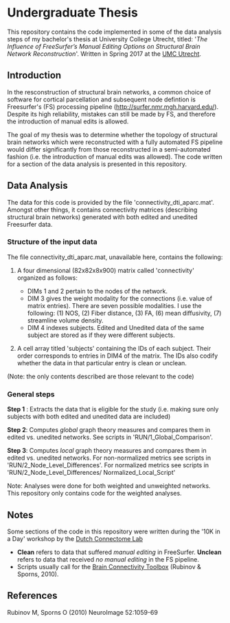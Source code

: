 # Undergraduate Thesis

This repository contains the code implemented in some of the data analysis steps of my bachelor's thesis at University College Utrecht, titled: '*The Influence of FreeSurfer’s Manual Editing Options on Structural Brain Network Reconstruction*'. 
Written in Spring 2017 at the [UMC Utrecht](http://www.umcutrecht.nl/nl/).

## Introduction
In the resconstruction of structural brain networks, a common choice of software for cortical parcellation and subsequent node defintion is Freesurfer's (FS) processing pipeline (http://surfer.nmr.mgh.harvard.edu/). Despite its high reliability, mistakes can still be made by FS, and therefore the introduction of manual edits is allowed. 

The goal of my thesis was to determine whether the topology of structural brain networks which were reconstructed with a fully automated FS pipeline would differ significantly from those reconstructed in a semi-automated fashion (i.e. the introduction of manual edits was allowed). The code written for a section of the data analysis is presented in this repository.


## Data Analysis
The data for this code is provided by the file 'connectivity_dti_aparc.mat'. Amongst other things, it contains connectivity matrices (describing structural brain networks) generated with both edited and unedited Freesurfer data.


### Structure of the input data
The file connectivity_dti_aparc.mat, unavailable here, contains the following:

1) A four dimensional (82x82x8x900) matrix called 'connectivity' organized as follows:
    - DIMs 1 and 2 pertain to the nodes of the network.
    - DIM 3 gives the weight modality for the connections (i.e. value of matrix entries). There are seven possible modalities. I use the following: (1) NOS, (2) Fiber distance, (3) FA, (6) mean diffusivity, (7) streamline volume density.
    - DIM 4 indexes subjects. Edited and Unedited data of the same subject are stored as if they were different subjects.

2) A cell array titled 'subjects' containing the IDs of each subject. Their order corresponds to entries in DIM4 of the matrix. The IDs also codify whether the data in that particular entry is clean or unclean.

(Note: the only contents described are those relevant to the code)


### General steps

**Step 1** : Extracts the data that is eligible for the study (i.e. making sure only subjects with both edited and unedited data are included)

**Step 2**: Computes *global* graph theory measures and compares them in edited vs. unedited networks. See scripts in 'RUN/1_Global_Comparison'.

**Step 3**: Computes *local* graph theory measures and compares them in edited vs. unedited networks. For non-normalized metrics see scripts in 'RUN/2_Node_Level_Differences'. For normalized metrics see scripts in 'RUN/2_Node_Level_Differences/ Normalized_Local_Script'

Note: Analyses were done for both weighted and unweighted networks. This repository only contains code for the weighted analyses. 


## Notes
Some sections of the code in this repository were written during the '10K in a Day' workshop by the [Dutch Connectome Lab](http://www.dutchconnectomelab.nl/)

- **Clean** refers to data that suffered *manual editing* in FreeSurfer. **Unclean** refers to data that received *no manual editing* in the FS pipeline.
- Scripts usually call for the [Brain Connectivity Toolbox](https://sites.google.com/site/bctnet/) (Rubinov & Sporns, 2010).

## References
Rubinov M, Sporns O (2010) NeuroImage 52:1059-69

